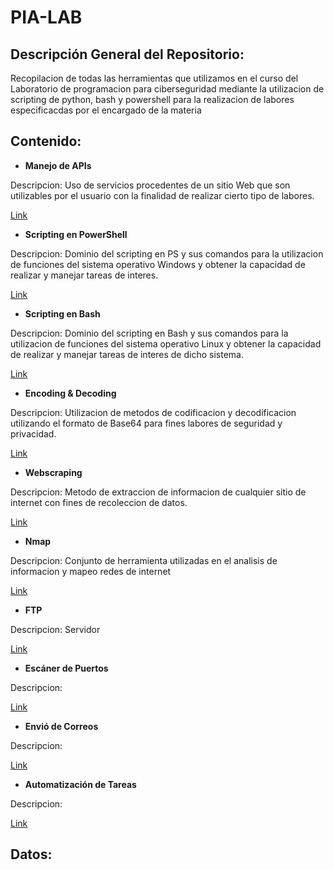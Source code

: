 # PIA-LAB

## Descripción General del Repositorio:
Recopilacion de todas las herramientas que utilizamos en el curso del Laboratorio de programacion para ciberseguridad mediante la utilizacion de scripting de python, bash y powershell para la realizacion de labores especificacdas por el encargado de la materia

## Contenido:

* **Manejo de APIs**

Descripcion: Uso de servicios procedentes de un sitio Web que son utilizables por el usuario con la finalidad de realizar cierto tipo de labores.

[Link](https://google.com)
* **Scripting en PowerShell**

Descripcion: Dominio del scripting en PS y sus comandos para la utilizacion de funciones del sistema operativo Windows y obtener la capacidad de realizar y manejar tareas de interes.

[Link](https://google.com)
* **Scripting en Bash**

Descripcion: Dominio del scripting en Bash y sus comandos para la utilizacion de funciones del sistema operativo Linux y obtener la capacidad de realizar y manejar tareas de interes de dicho sistema.

[Link](https://google.com)
* **Encoding & Decoding**

Descripcion: Utilizacion de metodos de codificacion y decodificacion utilizando el formato de Base64 para fines labores de seguridad y privacidad.

[Link](https://google.com)
* **Webscraping**

Descripcion: Metodo de extraccion de informacion de cualquier sitio de internet con fines de recoleccion de datos.

[Link](https://google.com)
* **Nmap**

Descripcion: Conjunto de herramienta utilizadas en el analisis de informacion y mapeo redes de internet

[Link](https://google.com)
* **FTP**

Descripcion: Servidor

[Link](https://google.com)
* **Escáner de Puertos**

Descripcion:

[Link](https://google.com)
* **Envió de Correos**

Descripcion:

[Link](https://google.com)
* **Automatización de Tareas**

Descripcion:

[Link](https://google.com)

## Datos:
